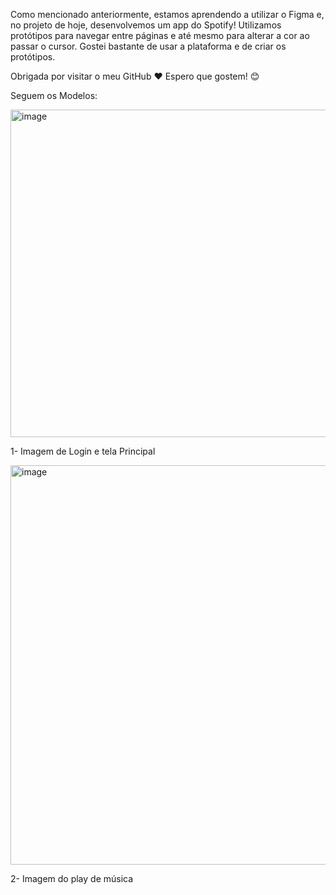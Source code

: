 Como mencionado anteriormente, estamos aprendendo a utilizar o Figma e, no projeto de hoje, desenvolvemos um app do Spotify! Utilizamos protótipos para navegar entre páginas e até mesmo para alterar a cor ao passar o cursor. Gostei bastante de usar a plataforma e de criar os protótipos.

Obrigada por visitar o meu GitHub ❤️ Espero que gostem! 😊

Seguem os Modelos:

<img width="565" height="524" alt="image" src="https://github.com/user-attachments/assets/765477b1-5c13-42bd-9457-c8ecaa069cc6" />


1- Imagem de Login e tela Principal

<img width="885" height="639" alt="image" src="https://github.com/user-attachments/assets/d92c6e45-d778-4fc4-b64e-f9ecab16eea7" />


2- Imagem do play de música 
